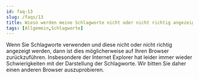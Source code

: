 ```yaml
---
id: faq-13
slug: /faqs/13
title: Wieso werden meine Schlagworte nicht oder nicht richtig angezeigt
tags: [Allgemein,Schlagworte]
---
```

Wenn Sie Schlagworte verwenden und diese nicht oder nicht richtig angezeigt werden, dann ist dies möglicherweise auf Ihren Browser zurückzuführen. Insbesondere der Internet Explorer hat leider immer wieder Schwierigkeiten mit der Darstellung der Schlagworte. Wir bitten Sie daher einen anderen Browser auszuprobieren. 